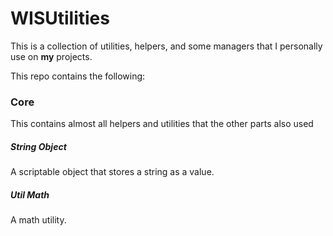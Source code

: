# WISUtilities 
This is a collection of utilities, helpers, and some managers that I personally use on **my** projects.

This repo contains the following:

### Core
This contains almost all helpers and utilities that the other parts also used

##### String Object
A scriptable object that stores a string as a value.

##### Util Math
A math utility. 
